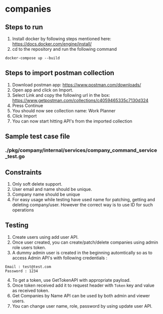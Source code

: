 # companies

## Steps to run
1. Install docker by following steps mentioned here: https://docs.docker.com/engine/install/
2. cd to the repository and run the following command

```
docker-compose up --build
```

## Steps to import postman collection
1. Download postman app: https://www.postman.com/downloads/
2. Open app and click on Import.
3. Select Link and copy the following url in the box: https://www.getpostman.com/collections/c4059465335c7130d324
4. Press Continue
5. You should now see collection name: Work Planner
6. Click Import
7. You can now start hitting API's from the imported collection

## Sample test case file
### ./pkg/company/internal/services/company_command_service_test.go

## Constraints
1. Only soft delete support.
2. User email and name should be unique.
3. Company name should be unique
4. For easy usage while testing have used name for patching, getting and deleting company/user. However the correct way is to use ID for such operations

## Testing
1. Create users using add user API.
2. Once user created, you can create/patch/delete companies using admin role users token.
3. A dummy admin user is created in the beginning automtically so as to access Admin API's with following credentials : 
```
Email : test@test.com
Password : 1234
```
4. To get a token, use GetTokenAPI with appropriate payload.
5. Once token received add it to request header with `Token` key and value as received token.
5. Get Companies by Name API can be used by both admin and viewer users.
6. You can change user name, role, password by using update user API.
